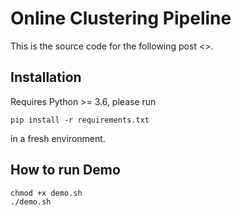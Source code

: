 # Online Clustering Pipeline
This is the source code for the following post <>. 
## Installation
Requires Python >= 3.6, please run
```
pip install -r requirements.txt
```
in a fresh environment.
## How to run Demo
```
chmod +x demo.sh
./demo.sh
```

